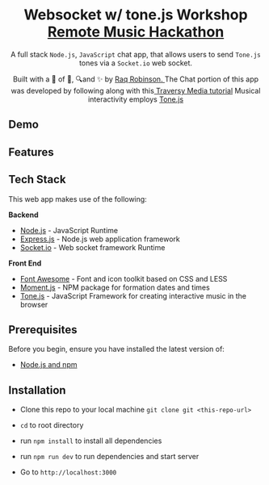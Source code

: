 <h1 align='center'><b> Websocket w/ tone.js Workshop </b>
<a href ="https://remotemusichackathon.splashthat.com/">Remote Music Hackathon</a> </h1>  
<p align='center'> A full stack <code>Node.js</code>, <code>JavaScript</code> chat app, that allows users to send <code>Tone.js</code> tones via a <code>Socket.io</code> web socket. 
</p>

<p align="center">
Built with a 🖤 of 🎵, 🔍and ✨ by <a href='https://github.com/robin-raq'> Raq Robinson. </a> The Chat portion of this app was developed by following along with this<a href='https://www.youtube.com/watch?v=jD7FnbI76Hg&t=22s'> Traversy Media tutorial</a> Musical interactivity employs <a href='https://tonejs.github.io/'> Tone.js</a>

</p>

## **Demo**

## **Features**

## **Tech Stack**

This web app makes use of the following:

**Backend**

- [Node.js](https://tonejs.github.io/) - JavaScript Runtime
- [Express.js](https://expressjs.com/) - Node.js web application framework
- [Socket.io](https://socket.io/) - Web socket framework Runtime

**Front End**

- [Font Awesome](https://fontawesome.com/) - Font and icon toolkit based on CSS and LESS
- [Moment.js](https://momentjs.com/) - NPM package for formation dates and times
- [Tone.js](https://tonejs.github.io/) - JavaScript Framework for creating interactive music in the browser

## **Prerequisites**

Before you begin, ensure you have installed the latest version of:

- [Node.js and npm](https://nodejs.org/en/)

## **Installation**

- Clone this repo to your local machine `git clone git <this-repo-url>`

- `cd` to root directory

- run `npm install` to install all dependencies

- run `npm run dev` to run dependencies and start server

- Go to `http://localhost:3000`
